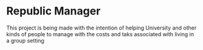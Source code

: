 # Republic Manager

This project is being made with the intention of helping University and other kinds of people to manage with the costs and taks associated with living in a group setting

